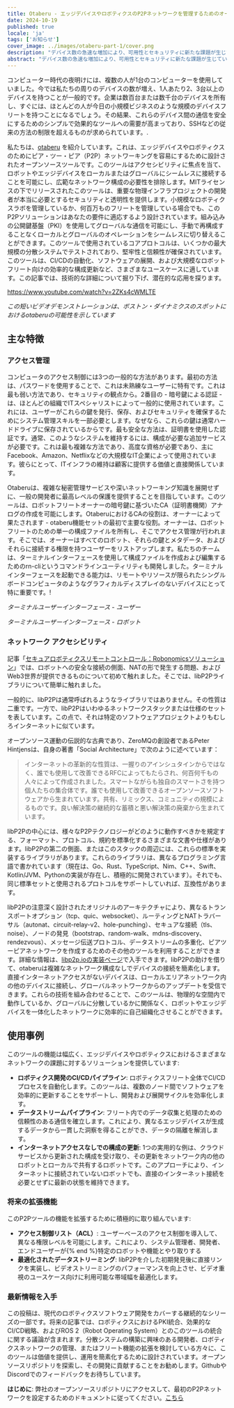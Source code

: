 ```yaml
---
title: Otaberu - エッジデバイスやロボティクスのP2Pネットワークを管理するためのオープンソースツール
date: 2024-10-19
published: true
locale: 'ja'
tags: ['お知らせ']
cover_image: ../images/otaberu-part-1/cover.png
description: "デバイス数の急速な増加により、可用性とセキュリティに新たな課題が生じています。SSHベースのPKIの制限に対処する安全なデバイス間通信のために、より効率的なソリューションが必要です。ロボットエージェントOtaberuは、これらの問題を解決するために、現代のlibP2P標準とプロトコルを使用してロボット向けのカスタムPKIを可能にするソリューションを提供しています。"
abstract: "デバイス数の急速な増加により、可用性とセキュリティに新たな課題が生じています。SSHベースのPKIの制限に対処する安全なデバイス間通信のために、より効率的なソリューションが必要です。ロボットエージェントOtaberuは、これらの問題を解決するために、現代のlibP2P標準とプロトコルを使用してロボット向けのカスタムPKIを可能にするソリューションを提供しています。"
---
```


コンピューター時代の夜明けには、複数の人が1台のコンピューターを使用していました。今では私たちの周りのデバイスの数が増え、1人あたり2、3台以上のデバイスを持つことが一般的です。企業は数百台または数千台のデバイスを所有し、すぐには、ほとんどの人が今日の小規模ビジネスのような規模のデバイスフリートを持つことになるでしょう。その結果、これらのデバイス間の通信を安全にするためのシンプルで効果的なツールへの需要が高まっており、SSHなどの従来の方法の制限を超えるものが求められています。.

私たちは、[otaberu](https://github.com/airalab/otaberu) を紹介しています。これは、エッジデバイスやロボティクスのためにピア・ツー・ピア（P2P）ネットワーキングを容易にするために設計されたオープンソースツールです。このツールはアクセシビリティに焦点を当て、ロボットやエッジデバイスをローカルまたはグローバルにシームレスに接続することを可能にし、広範なネットワーク構成の必要性を排除します。MITライセンスの下でリリースされたこのツールは、重要な物理インフラプロジェクトの開発者が本当に必要とするセキュリティと透明性を提供します。小規模なロボティクスラボを管理しているか、何百万ものフリートを管理している場合でも、このP2Pソリューションはあなたの要件に適応するよう設計されています。組み込みの公開鍵基盤（PKI）を使用してグローバルな通信を可能にし、手動で再構成することなくローカルとグローバルのオペレーションをシームレスに切り替えることができます。このツールで使用されているコアプロトコルは、いくつかの最大規模の分散システムでテストされており、堅牢性と信頼性が確保されています。このツールは、CI/CDの自動化、ソフトウェアの展開、および大規模なロボットフリート向けの効率的な構成更新など、さまざまなユースケースに適しています。この記事では、技術的な詳細について掘り下げ、潜在的な応用を探ります。

https://www.youtube.com/watch?v=2ZKs4cWMLTE

*この短いビデオデモンストレーションは、ボストン・ダイナミクスのスポットにおけるotaberuの可能性を示しています*

## 主な特徴

### アクセス管理

コンピュータのアクセス制御には3つの一般的な方法があります。最初の方法は、パスワードを使用することで、これは未熟練なユーザーに特有です。これは最も弱い方法であり、セキュリティの観点から。2番目の - 暗号鍵による認証 - は、ほとんどの組織でITスペシャリストによって一般的に使用されています。これには、ユーザーがこれらの鍵を発行、保存、およびセキュリティを確保するためにシステム管理スキルを一部必要とします。なぜなら、これらの鍵は通常ハードドライブに保存されているからです。最も安全な方法は、証明書を使用した認証です。通常、このようなシステムを維持するには、構成が必要な追加サービスが必要です。これは最も複雑な方法であり、高度な資格が必要であり、主にFacebook、Amazon、Netflixなどの大規模なIT企業によって使用されています。彼らにとって、ITインフラの維持は顧客に提供する価値と直接関係しています。

Otaberuは、複雑な秘密管理サービスや深いネットワーキング知識を展開せずに、一般の開発者に最高レベルの保護を提供することを目指しています。このツールは、ロボットフリートオーナーの暗号鍵に基づいたCA（証明書機関）アナログの作成を可能にします。OtaberuにおけるCAの役割は、オーナーによって果たされます - otaberu機能セットの最初で主要な役割。オーナーは、ロボットフリートのための単一の構成ファイルを所有し、そこでアクセス管理が行われます。そこでは、オーナーはすべてのロボット、それらの鍵とメタデータ、およびそれらに接続する権限を持つユーザーをリストアップします。私たちのチームは、ターミナルインターフェースを使用して構成ファイルを作成および編集するためのrn-cliというコマンドラインユーティリティも開発しました。ターミナルインターフェースを起動できる能力は、リモートやリソースが限られたシングルボードコンピュータのようなグラフィカルディスプレイのないデバイスにとって特に重要です。!

<rb-image zoom src="./images/otaberu-part-1/otaberu-tui-1.png" alt="Otaberu TUIユーザーインターフェース" />  


*ターミナルユーザーインターフェース - ユーザー*

<rb-image zoom src="./images/otaberu-part-1/otaberu-tui-2.png" alt="Otaberu TUIロボットインターフェース" />  

*ターミナルユーザーインターフェース - ロボット*

### **ネットワーク  アクセシビリティ**

記事「[セキュアロボティクスリモートコントロール：Robonomicsソリューション](https://robonomics.network/blog/secure-robotics-remote-control-via-web3/)」では、ロボットへの安全な接続の側面、NATの形で発生する問題、およびWeb3世界が提供できるものについて初めて触れました。そこでは、libP2Pライブラリについて簡単に触れました。

一般的に、libP2Pは通常呼ばれるようなライブラリではありません。その性質は二重です。一方で、libP2Pはいわゆるネットワークスタックまたは仕様のセットを表しています。この点で、それは特定のソフトウェアプロジェクトよりもむしろインターネットに似ています。

オープンソース運動の伝説的な古典であり、ZeroMQの創設者であるPeter Hintjensは、自身の著書「Social Architecture」で次のように述べています：

> インターネットの革新的な性質は、一握りのアインシュタインからではなく、誰でも使用して改善できるRFCによってもたらされ、何百何千もの人々によって作成されました。スマートながらも独自のスマートさを持つ個人たちの集合体です。誰でも使用して改善できるオープンソースソフトウェアから生まれています。共有、リミックス、コミュニティの規模によるものです。良い解決策の継続的な蓄積と悪い解決策の廃棄から生まれています。

libP2Pの中心には、様々なP2Pテクノロジーがどのように動作すべきかを規定する、フォーマット、プロトコル、規約を標準化するさまざまな文書や仕様があります。libP2Pの第二の側面、またはこのスタックの周辺には、これらの標準を実装するライブラリがあります。これらのライブラリは、異なるプログラミング言語で書かれています（現在は、Go、Rust、TypeScript、Nim、C++、Swift、Kotlin/JVM、Pythonの実装が存在し、積極的に開発されています）。それでも、同じ標準セットと使用されるプロトコルをサポートしていれば、互換性があります。

libP2Pの注意深く設計されたオリジナルのアーキテクチャにより、異なるトランスポートオプション（tcp、quic、websocket）、ルーティングとNATトラバーサル（autonat、circuit-relay-v2、hole-punching）、セキュアな接続（tls、noise）、ノードの発見（bootstrap、random-walk、mdns-discovery、rendezvous）、メッセージ伝送プロトコル、データストリームの多重化、ピアツーピアネットワークを作成するためのその他のツールを利用することができます。詳細な情報は、[libp2p.ioの実装ページ](https://libP2P.io/implementations/)で入手できます。libP2Pの助けを借りて、otaberuは複雑なネットワーク構成なしでデバイスの接続を簡素化します。直接インターネットアクセスがないデバイスは、ローカルエリアネットワーク内の他のデバイスに接続し、グローバルネットワークからのアップデートを受信できます。これらの技術を組み合わせることで、このツールは、物理的な空間内で動作しているか、グローバルに分散しているかに関係なく、ロボットやエッジデバイスを一体化したネットワークに効率的に自己組織化させることができます。

## 使用事例

このツールの機能は幅広く、エッジデバイスやロボティクスにおけるさまざまなネットワークの課題に対するソリューションを提供しています:

- **ロボティクス開発のCI/CDパイプライン**: ロボティクスフリート全体でCI/CDプロセスを自動化します。このツールは、複数のノード間でソフトウェアを効率的に更新することをサポートし、開発および展開サイクルを効率化します。
- **データストリームパイプライン**: フリート内でのデータ収集と処理のための信頼性のある通信を確立します。これにより、異なるエッジデバイスが生成するデータから一貫した洞察を得ることができ、データの隔離を解消します。
- **インターネットアクセスなしでの構成の更新**: 1つの実用的な例は、クラウドサービスから更新された構成を受け取り、その更新をネットワーク内の他のロボットとローカルで共有するロボットです。このアプローチにより、インターネットに接続されていないロボットでも、直接のインターネット接続を必要とせずに最新の状態を維持できます。

### 将来の拡張機能

このP2Pツールの機能を拡張するために積極的に取り組んでいます:

- **アクセス制御リスト（ACL）**: ユーザーベースのアクセス制御を導入して、異なる権限レベルを可能にします。これにより、システム管理者、開発者、エンドユーザーが{% end %}特定のロボットや機能とやり取りする
- **最適化されたデータストリーミング**: libP2Pを介した初期発見後に直接リンクを実装し、ビデオストリーミングのパフォーマンスを向上させ、ビデオ重視のユースケース向けに利用可能な帯域幅を最適化します。

### 最新情報を入手

この投稿は、現代のロボティクスソフトウェア開発をカバーする継続的なシリーズの一部です。将来の記事では、ロボティクスにおけるPKI統合、効果的なCI/CD戦略、およびROS 2（Robot Operating System）とのこのツールの統合に関する議論が含まれます。分散システムの構築に興味のある開発者、ロボティクスネットワークの管理、またはフリート機能の拡張を検討している方々に、このツールは価値を提供し、運用を簡素化するために設計されています。オープンソースリポジトリを探索し、その開発に貢献することをお勧めします。GithubやDiscordでのフィードバックをお待ちしています。

**はじめに**: 弊社のオープンソースリポジトリにアクセスして、最初のP2Pネットワークを設定するためのドキュメントに従ってください。[こちら](https://github.com/airalab/otaberu)